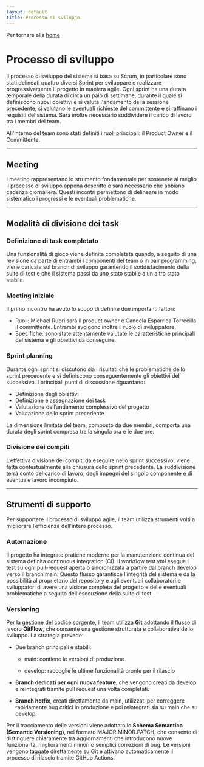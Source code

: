```yaml
---
layout: default
title: Processo di sviluppo
---
```


Per tornare alla [home](index.md)

# Processo di sviluppo

Il processo di sviluppo del sistema si basa su Scrum, in particolare sono stati delineati quattro diversi Sprint per
sviluppare e realizzare progressivamente il progetto in maniera agile. Ogni sprint ha una durata temporale della durata
di circa un paio di settimane, durante il quale si definiscono nuovi obiettivi e si valuta l'andamento della sessione
precedente, si valutano le eventuali richieste del committente e si raffinano i requisiti del sistema. Sarà inoltre
necessario suddividere il carico di lavoro tra i membri del team.

All'interno del team sono stati definiti i ruoli principali: il Product Owner e il Committente.

---

## Meeting

I meeting rappresentano lo strumento fondamentale per sostenere al meglio il processo di sviluppo appena descritto
e sarà necessario che abbiano cadenza giornaliera. Questi incontri permettono di delineare in modo sistematico i
progressi e le eventuali problematiche.

---

## Modalità di divisione dei task

### Definizione di task completato

Una funzionalità di gioco viene definita completata quando, a seguito di una revisione da parte di entrambi i componenti
del team o in pair programming, viene caricata sul branch di sviluppo garantendo il soddisfacimento della suite di test
e che il sistema passi da uno stato stabile a un altro stato stabile.

### Meeting iniziale

Il primo incontro ha avuto lo scopo di definire due importanti fattori:
- Ruoli: Michael Rubri sarà il product owner e Candela Esparrica Torrecilla il committente. Entrambi svolgono inoltre il
ruolo di sviluppatore.
- Specifiche: sono state attentamente valutate le caratteristiche principali del sistema e gli obiettivi da conseguire.

### Sprint planning

Durante ogni sprint si discutono sia i risultati che le problematiche dello sprint precedente e si definiscono
conseguentemente gli obiettivi del successivo. I principali punti di discussione riguardano:
- Definizione degli obiettivi
- Definizione e assegnazione dei task
- Valutazione dell’andamento complessivo del progetto
- Valutazione dello sprint precedente

La dimensione limitata del team, composto da due membri, comporta una durata degli sprint compresa tra la singola ora
e le due ore.

### Divisione dei compiti

L’effettiva divisione dei compiti da eseguire nello sprint successivo, viene fatta contestualmente alla chiusura dello
sprint precedente. La suddivisione terrà conto del carico di lavoro, degli impegni del singolo componente e di eventuale
lavoro incompiuto.

---

## Strumenti di supporto

Per supportare il processo di sviluppo agile, il team utilizza strumenti volti a migliorare l’efficienza dell'intero
processo.

### Automazione

Il progetto ha integrato pratiche moderne per la manutenzione continua del sistema definita continuous integration
(CI). Il workflow test.yml esegue i test su ogni pull-request aperta o sincronizzata a partire dal branch develop verso
il branch main. Questo flusso garantisce l’integrità del sistema e da la possibilità al proprietario del repository e
agli eventuali collaboratori e sviluppatori di avere una visione completa del progetto e delle eventuali problematiche a
seguito dell'esecuzione della suite di test.

### Versioning

Per la gestione del codice sorgente, il team utilizza **Git** adottando il flusso di lavoro **GitFlow**, che consente
una gestione strutturata e collaborativa dello sviluppo. La strategia prevede:

* Due branch principali e stabili:

    * main: contiene le versioni di produzione

    * develop: raccoglie le ultime funzionalità pronte per il rilascio

* **Branch dedicati per ogni nuova feature**, che vengono creati da develop e reintegrati tramite pull request una
  volta completati.

* **Branch hotfix**, creati direttamente da main, utilizzati per correggere rapidamente bug critici in produzione e
  poi reintegrati sia su main che su develop.

Per il tracciamento delle versioni viene adottato lo **Schema Semantico (Semantic Versioning)**, nel formato
MAJOR.MINOR.PATCH, che consente di distinguere chiaramente tra aggiornamenti che introducono nuove funzionalità,
miglioramenti minori o semplici correzioni di bug. Le versioni vengono taggate direttamente su Git e attivano
automaticamente il processo di rilascio tramite GitHub Actions.